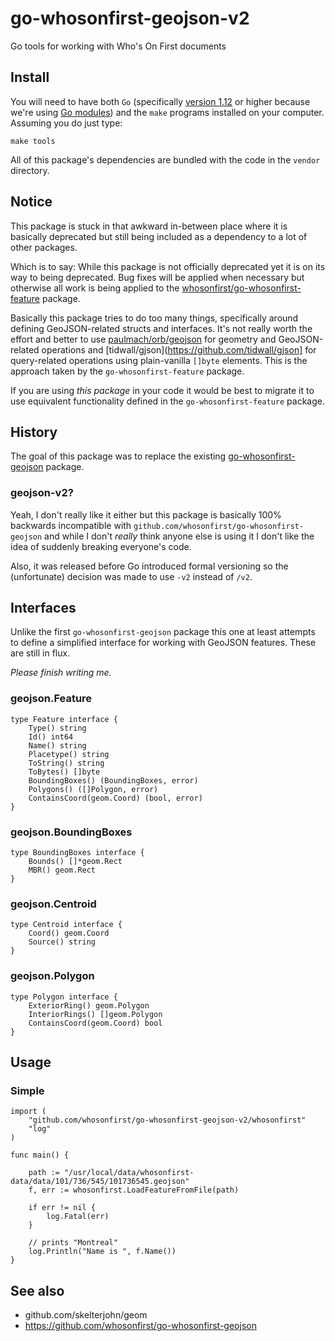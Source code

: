# go-whosonfirst-geojson-v2

Go tools for working with Who's On First documents

## Install

You will need to have both `Go` (specifically [version 1.12](https://golang.org/dl/) or higher because we're using [Go modules](https://github.com/golang/go/wiki/Modules)) and the `make` programs installed on your computer. Assuming you do just type:

```
make tools
```

All of this package's dependencies are bundled with the code in the `vendor` directory.

## Notice

This package is stuck in that awkward in-between place where it is basically deprecated but still being included as a dependency to a lot of other packages.

Which is to say: While this package is not officially deprecated yet it is on its way to being deprecated. Bug fixes will be applied when necessary but otherwise all work is being applied to the [whosonfirst/go-whosonfirst-feature](https://github.com/whosonfirst/go-whosonfirst-feature) package.

Basically this package tries to do too many things, specifically around defining GeoJSON-related structs and interfaces. It's not really worth the effort and better to use [paulmach/orb/geojson](https://github.com/paulmach/orb) for geometry and GeoJSON-related operations and [tidwall/gjson](https://github.com/tidwall/gjson] for query-related operations using plain-vanilla `[]byte` elements. This is the approach taken by the `go-whosonfirst-feature` package.

If you are using _this package_ in your code it would be best to migrate it to use equivalent functionality defined in the `go-whosonfirst-feature` package.

## History

The goal of this package was to replace the existing [go-whosonfirst-geojson](https://github.com/whosonfirst/go-whosonfirst-geojson) package.

### geojson-v2?

Yeah, I don't really like it either but this package is basically 100% backwards incompatible with `github.com/whosonfirst/go-whosonfirst-geojson` and while I don't _really_ think anyone else is using it I don't like the idea of suddenly breaking everyone's code.

Also, it was released before Go introduced formal versioning so the (unfortunate) decision was made to use `-v2` instead of `/v2`.

## Interfaces

Unlike the first `go-whosonfirst-geojson` package this one at least attempts to define a simplified interface for working with GeoJSON features. These are still in flux.

_Please finish writing me._

### geojson.Feature

```
type Feature interface {
	Type() string
	Id() int64
	Name() string
	Placetype() string
	ToString() string
	ToBytes() []byte
	BoundingBoxes() (BoundingBoxes, error)
	Polygons() ([]Polygon, error)
	ContainsCoord(geom.Coord) (bool, error)
}
```

### geojson.BoundingBoxes

```
type BoundingBoxes interface {
	Bounds() []*geom.Rect
	MBR() geom.Rect
}
```

### geojson.Centroid

```
type Centroid interface {
	Coord() geom.Coord
	Source() string
}
```

### geojson.Polygon

```
type Polygon interface {
	ExteriorRing() geom.Polygon
	InteriorRings() []geom.Polygon
	ContainsCoord(geom.Coord) bool
}
```

## Usage

### Simple

```
import (
	"github.com/whosonfirst/go-whosonfirst-geojson-v2/whosonfirst"
	"log"
)

func main() {

	path := "/usr/local/data/whosonfirst-data/data/101/736/545/101736545.geojson"
	f, err := whosonfirst.LoadFeatureFromFile(path)

	if err != nil {
		log.Fatal(err)
	}

	// prints "Montreal"
	log.Println("Name is ", f.Name())
}
```

## See also

* github.com/skelterjohn/geom
* https://github.com/whosonfirst/go-whosonfirst-geojson

